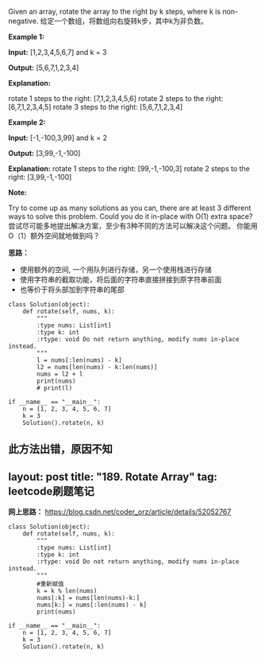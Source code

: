 Given an array, rotate the array to the right by k steps, where k is non-negative.
给定一个数组，将数组向右旋转k步，其中k为非负数。

**Example 1:**

**Input:** [1,2,3,4,5,6,7] and k = 3

**Output:** [5,6,7,1,2,3,4]

**Explanation:**

rotate 1 steps to the right: [7,1,2,3,4,5,6]
rotate 2 steps to the right: [6,7,1,2,3,4,5]
rotate 3 steps to the right: [5,6,7,1,2,3,4]

**Example 2:**

**Input:** [-1,-100,3,99] and k = 2

**Output:** [3,99,-1,-100]

**Explanation:** 
rotate 1 steps to the right: [99,-1,-100,3]
rotate 2 steps to the right: [3,99,-1,-100]

**Note:**

Try to come up as many solutions as you can, there are at least 3 different ways to solve this problem.
Could you do it in-place with O(1) extra space?
尝试尽可能多地提出解决方案，至少有3种不同的方法可以解决这个问题。
你能用O（1）额外空间就地做到吗？

**思路：**
- 使用额外的空间, 一个用队列进行存储，另一个使用栈进行存储
- 使用字符串的截取功能，将后面的字符串直接拼接到原字符串前面
- 也等价于将头部加到字符串的尾部

~~~
class Solution(object):
    def rotate(self, nums, k):
        """
        :type nums: List[int]
        :type k: int
        :rtype: void Do not return anything, modify nums in-place instead.
        """
        l = nums[:len(nums) - k]
        l2 = nums[len(nums) - k:len(nums)]
        nums = l2 + l
        print(nums)
        # print(l)

if __name__ == "__main__":
    n = [1, 2, 3, 4, 5, 6, 7]
    k = 3
    Solution().rotate(n, k)
~~~
此方法出错，原因不知
---
layout: post
title: "189. Rotate Array"
tag: leetcode刷题笔记
---

**网上思路：**
<https://blog.csdn.net/coder_orz/article/details/52052767>    
~~~
class Solution(object):
    def rotate(self, nums, k):
        """
        :type nums: List[int]
        :type k: int
        :rtype: void Do not return anything, modify nums in-place instead.
        """
        #重新赋值
        k = k % len(nums)
        nums[:k] = nums[len(nums)-k:]
        nums[k:] = nums[:len(nums) - k]
        print(nums)

if __name__ == "__main__":
    n = [1, 2, 3, 4, 5, 6, 7]
    k = 3
    Solution().rotate(n, k)
~~~